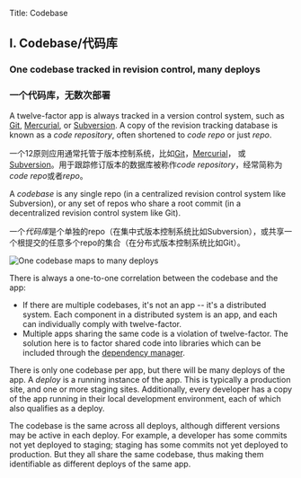 Title: Codebase

## I. Codebase/代码库
### One codebase tracked in revision control, many deploys
### 一个代码库，无数次部署

A twelve-factor app is always tracked in a version control system, such as [Git](http://git-scm.com/), [Mercurial](http://mercurial.selenic.com/), or [Subversion](http://subversion.apache.org/).  A copy of the revision tracking database is known as a *code repository*, often shortened to *code repo* or just *repo*.

一个12原则应用通常托管于版本控制系统，比如[Git](http://git-scm.com/)，[Mercurial](http://mercurial.selenic.com/)， 或[Subversion](http://subversion.apache.org/)。用于跟踪修订版本的数据库被称作*code repository*，经常简称为*code repo*或者*repo*。

A *codebase* is any single repo (in a centralized revision control system like Subversion), or any set of repos who share a root commit (in a decentralized revision control system like Git).

一个*代码库*是个单独的repo（在集中式版本控制系统比如Subversion），或共享一个根提交的任意多个repo的集合（在分布式版本控制系统比如Git）。

![One codebase maps to many deploys](/images/codebase-deploys.png)

There is always a one-to-one correlation between the codebase and the app:

* If there are multiple codebases, it's not an app -- it's a distributed system.  Each component in a distributed system is an app, and each can individually comply with twelve-factor.
* Multiple apps sharing the same code is a violation of twelve-factor.  The solution here is to factor shared code into libraries which can be included through the [dependency manager][1].

There is only one codebase per app, but there will be many deploys of the app.  A *deploy* is a running instance of the app.  This is typically a production site, and one or more staging sites.  Additionally, every developer has a copy of the app running in their local development environment, each of which also qualifies as a deploy.

The codebase is the same across all deploys, although different versions may be active in each deploy.  For example, a developer has some commits not yet deployed to staging; staging has some commits not yet deployed to production.  But they all share the same codebase, thus making them identifiable as different deploys of the same app.

[1]: http://www.harmy.me/pages/dependencies.html